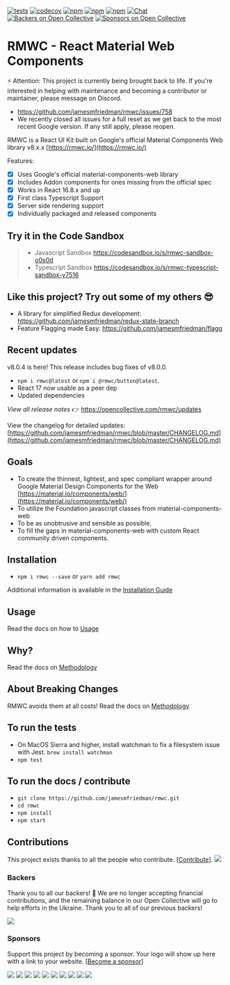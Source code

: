 [![tests](https://img.shields.io/github/workflow/status/jamesmfriedman/rmwc/RMWC%20Unit%20Tests)](https://github.com/jamesmfriedman/rmwc/)
[![codecov](https://codecov.io/gh/jamesmfriedman/rmwc/branch/master/graph/badge.svg)](https://codecov.io/gh/jamesmfriedman/rmwc)
[![npm](https://img.shields.io/npm/v/rmwc.svg)](https://www.npmjs.com/package/rmwc)
[![npm](https://img.shields.io/npm/dm/@rmwc/base.svg)](https://www.npmjs.com/package/rmwc)
[![npm](https://img.shields.io/npm/l/rmwc.svg)](https://github.com/jamesmfriedman/rmwc/blob/master/LICENSE)
[![Chat](https://img.shields.io/discord/490680848979591168.svg)](https://discord.gg/4BSUxCW)
[![Backers on Open Collective](https://opencollective.com/rmwc/backers/badge.svg)](#backers)
[![Sponsors on Open Collective](https://opencollective.com/rmwc/sponsors/badge.svg)](#sponsors)

# RMWC - React Material Web Components

⚡️ Attention: This project is currently being brought back to life. If you're interested in helping with maintenance and becoming a contributor or maintainer, please message on Discord.

- https://github.com/jamesmfriedman/rmwc/issues/758
- We recently closed all issues for a full reset as we get back to the most recent Google version. If any still apply, please reopen.

RMWC is a React UI Kit built on Google's official Material Components Web library v8.x.x
[https://rmwc.io/](https://rmwc.io/)

Features:

- [x] Uses Google's official material-components-web library
- [x] Includes Addon components for ones missing from the official spec
- [x] Works in React 16.8.x and up
- [x] First class Typescript Support
- [x] Server side rendering support
- [x] Individually packaged and released components

## Try it in the Code Sandbox

> - Javascript Sandbox https://codesandbox.io/s/rmwc-sandbox-o0s0d
> - Typescript Sandbox https://codesandbox.io/s/rmwc-typescript-sandbox-y7516

## Like this project? Try out some of my others 😎

- A library for simplified Redux development: https://github.com/jamesmfriedman/redux-state-branch
- Feature Flagging made Easy: https://github.com/jamesmfriedman/flagg

## Recent updates

v8.0.4 is here! This release includes bug fixes of v8.0.0.

- `npm i rmwc@latest` or `npm i @rmwc/button@latest`.
- React 17 now usable as a peer dep
- Updated dependencies

_View all release notes_ 👉 https://opencollective.com/rmwc/updates

View the changelog for detailed updates: [https://github.com/jamesmfriedman/rmwc/blob/master/CHANGELOG.md](https://github.com/jamesmfriedman/rmwc/blob/master/CHANGELOG.md)

## Goals

- To create the thinnest, lightest, and spec compliant wrapper around Google
  Material Design Components for the Web
  [https://material.io/components/web/](https://material.io/components/web/)
- To utilize the Foundation javascript classes from material-components-web
- To be as unobtrusive and sensible as possible.
- To fill the gaps in material-components-web with custom React community driven components.

## Installation

- `npm i rmwc --save` or `yarn add rmwc`

Additional information is available in the [Installation Guide](https://rmwc.io/installation)

## Usage

Read the docs on how to [Usage](https://rmwc.io/usage)

## Why?

Read the docs on [Methodology](https://rmwc.io/methodology)

## About Breaking Changes

RMWC avoids them at all costs!
Read the docs on [Methodology](https://rmwc.io/methodology)

## To run the tests

- On MacOS Sierra and higher, install watchman to fix a filesystem issue with
  Jest. `brew install watchman`
- `npm test`

## To run the docs / contribute

- `git clone https://github.com/jamesmfriedman/rmwc.git`
- `cd rmwc`
- `npm install`
- `npm start`

## Contributions

This project exists thanks to all the people who contribute. [[Contribute](CONTRIBUTING.md)].
<a href="https://github.com/jamesmfriedman/rmwc/graphs/contributors"><img src="https://opencollective.com/rmwc/contributors.svg?width=890&button=false" /></a>

### Backers

Thank you to all our backers! 🙏 We are no longer accepting financial contributions, and the remaining balance in our Open Collective will go to help efforts in the Ukraine. Thank you to all of our previous backers!

<a href="https://opencollective.com/rmwc#backers" target="_blank"><img src="https://opencollective.com/rmwc/backers.svg?width=890"></a>

### Sponsors

Support this project by becoming a sponsor. Your logo will show up here with a link to your website. [[Become a sponsor](https://opencollective.com/rmwc#sponsor)]

<a href="https://opencollective.com/rmwc/sponsor/0/website" target="_blank"><img src="https://opencollective.com/rmwc/sponsor/0/avatar.svg"></a>
<a href="https://opencollective.com/rmwc/sponsor/1/website" target="_blank"><img src="https://opencollective.com/rmwc/sponsor/1/avatar.svg"></a>
<a href="https://opencollective.com/rmwc/sponsor/2/website" target="_blank"><img src="https://opencollective.com/rmwc/sponsor/2/avatar.svg"></a>
<a href="https://opencollective.com/rmwc/sponsor/3/website" target="_blank"><img src="https://opencollective.com/rmwc/sponsor/3/avatar.svg"></a>
<a href="https://opencollective.com/rmwc/sponsor/4/website" target="_blank"><img src="https://opencollective.com/rmwc/sponsor/4/avatar.svg"></a>
<a href="https://opencollective.com/rmwc/sponsor/5/website" target="_blank"><img src="https://opencollective.com/rmwc/sponsor/5/avatar.svg"></a>
<a href="https://opencollective.com/rmwc/sponsor/6/website" target="_blank"><img src="https://opencollective.com/rmwc/sponsor/6/avatar.svg"></a>
<a href="https://opencollective.com/rmwc/sponsor/7/website" target="_blank"><img src="https://opencollective.com/rmwc/sponsor/7/avatar.svg"></a>
<a href="https://opencollective.com/rmwc/sponsor/8/website" target="_blank"><img src="https://opencollective.com/rmwc/sponsor/8/avatar.svg"></a>
<a href="https://opencollective.com/rmwc/sponsor/9/website" target="_blank"><img src="https://opencollective.com/rmwc/sponsor/9/avatar.svg"></a>
